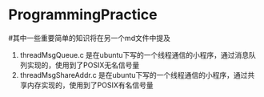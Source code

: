# ProgrammingPractice
#其中一些重要简单的知识将在另一个md文件中提及
1. threadMsgQueue.c  是在ubuntu下写的一个线程通信的小程序，通过消息队列实现的，使用到了POSIX无名信号量
2. threadMsgShareAddr.c 是在ubuntu下写的一个线程通信的小程序，通过共享内存实现的，使用到了POSIX有名信号量
